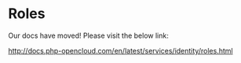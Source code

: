 # Roles

Our docs have moved! Please visit the below link:

http://docs.php-opencloud.com/en/latest/services/identity/roles.html
